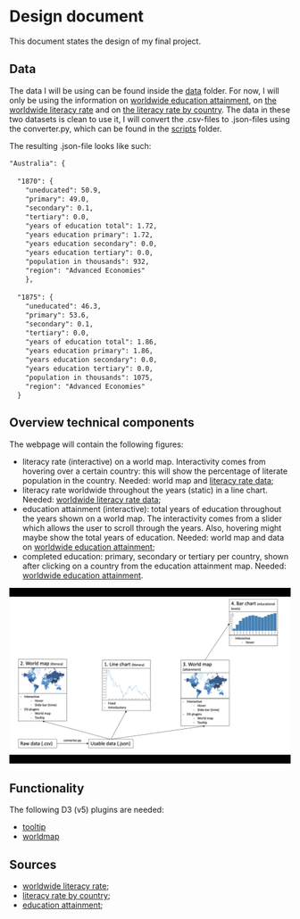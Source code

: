# Design document
This document states the design of my final project.


## Data
The data I will be using can be found inside the [data](https://github.com/tobiasmaatita/project/tree/master/Data) folder. For now, I will only be using the information on [worldwide education attainment](https://github.com/tobiasmaatita/project/blob/master/Data/education_attainment.csv), on [the worldwide literacy rate](https://github.com/tobiasmaatita/project/blob/master/Data/literate_and_illiterate_world_population.csv) and on [the literacy rate by country](https://github.com/tobiasmaatita/project/blob/master/Data/literacy_rate_by_country.csv). The data in these two datasets is clean to use it, I will convert the .csv-files to .json-files using the converter.py, which can be found in the [scripts](https://github.com/tobiasmaatita/project/tree/master/scripts) folder.

The resulting .json-file looks like such:
```
"Australia": {

  "1870": {
    "uneducated": 50.9,
    "primary": 49.0,
    "secondary": 0.1,
    "tertiary": 0.0,
    "years of education total": 1.72,
    "years education primary": 1.72,
    "years education secondary": 0.0,
    "years education tertiary": 0.0,
    "population in thousands": 932,
    "region": "Advanced Economies"
    },

  "1875": {
    "uneducated": 46.3,
    "primary": 53.6,
    "secondary": 0.1,
    "tertiary": 0.0,
    "years of education total": 1.86,
    "years education primary": 1.86,
    "years education secondary": 0.0,
    "years education tertiary": 0.0,
    "population in thousands": 1075,
    "region": "Advanced Economies"
  }
```


## Overview technical components
The webpage will contain the following figures:
* literacy rate (interactive) on a world map. Interactivity comes from hovering
over a certain country: this will show the percentage of literate population in
the country. Needed: world map and [literacy rate data](ttps://github.com/tobiasmaatita/project/blob/master/Data/literacy_rate_by_country.csv);
* literacy rate worldwide throughout the years (static) in a line chart. Needed:
[worldwide literacy rate data](https://github.com/tobiasmaatita/project/blob/master/Data/literate_and_illiterate_world_population.csv);
* education attainment (interactive): total years of education throughout the years
shown on a world map. The interactivity comes from a slider which allows the user
to scroll through the years. Also, hovering might maybe show the total years
of education. Needed: world map and data on [worldwide education attainment](https://github.com/tobiasmaatita/project/blob/master/Data/education_attainment.csv);
* completed education: primary, secondary or tertiary per country, shown after
clicking on a country from the education attainment map. Needed: [worldwide education attainment](https://github.com/tobiasmaatita/project/blob/master/Data/education_attainment.csv).
<img title = "diagram" src="doc/diagram.png" width="700">


## Functionality
The following D3 (v5) plugins are needed:
* [tooltip](ttps://cdnjs.cloudflare.com/ajax/libs/d3-tip/0.9.1/d3-tip.min.js)
* [worldmap](http://d3js.org/topojson.v1.min.js)

## Sources
* [worldwide literacy rate](http://data.uis.unesco.org/index.aspx?queryid=166&lang=en);
* [literacy rate by country](https://ourworldindata.org/global-rise-of-education#the-evolution-of-education-outcomes);
* [education attainment](http://www.barrolee.com/Lee_Lee_LRdata_dn.htm);
